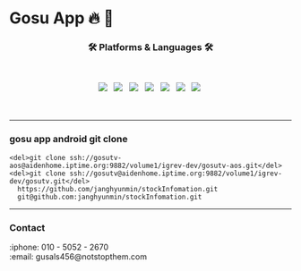 # Gosu App :fire: :rocket:


<!-- [![Build Status](https://travis-ci.org/joemccann/dillinger.svg?branch=master)](https://travis-ci.org/joemccann/dillinger)
<img src="https://img.shields.io/badge/Android-3DDC84?style=flat-square&logo=Android&logoColor=white"/> -->


<h3 align="center"><b>🛠 Platforms & Languages 🛠</b></h3>
</br>
<p align="center">
<!-- <img src="https://img.shields.io/badge/HTML5-E34F26?style=flat-square&logo=HTML5&logoColor=white"/></a> &nbsp -->
<!-- <img src="https://img.shields.io/badge/CSS3-1572B6?style=flat-square&logo=CSS3&logoColor=white"/></a> &nbsp -->
<!-- <img src="https://img.shields.io/badge/JavaScript-F7DF1E?style=flat-square&logo=JavaScript&logoColor=white"/></a> &nbsp -->
<!-- <img src="https://img.shields.io/badge/Node.js-339933?style=flat-square&logo=Node.js&logoColor=white"/></a> &nbsp -->
<img src="https://img.shields.io/badge/Java-007396?style=flat-square&logo=Java&logoColor=white"/></a> &nbsp
<img src="https://img.shields.io/badge/Android-3DDC84?style=flat-square&logo=Android&logoColor=white"/></a> &nbsp
<img src="https://img.shields.io/badge/MariaDB-1F305F?style=flat-square&logo=MariaDB&logoColor=white"/></a> &nbsp 
<img src="https://img.shields.io/badge/MySQL-4479A1?style=flat-square&logo=MySQL&logoColor=white"/></a> &nbsp 
<img src="https://img.shields.io/badge/PHP-777BB4?style=flat-square&logo=php&logoColor=white"/></a> &nbsp 
<img src="https://img.shields.io/badge/Firebase-4479A1?style=flat-square&logo=Firebase&logoColor=#FFCA28"/></a> &nbsp 
<!-- <img src="https://img.shields.io/badge/c++-00599C?style=flat-square&logo=c%2B%2B&logoColor=white"/></a> &nbsp -->
<img src="https://img.shields.io/badge/Python-3766AB?style=flat-square&logo=Python&logoColor=white"/></a>&nbsp 


</br>
</br>
</br>

----

<h3>gosu app android git clone</h3>
   

    <del>git clone ssh://gosutv-aos@aidenhome.iptime.org:9882/volume1/igrev-dev/gosutv-aos.git</del>
    <del>git clone ssh://gosutv@aidenhome.iptime.org:9882/volume1/igrev-dev/gosutv.git</del>
      https://github.com/janghyunmin/stockInfomation.git
      git@github.com:janghyunmin/stockInfomation.git
----


<h3> Contact </h3>
:iphone: 010 - 5052 - 2670  &nbsp </br>
:email: gusals456@notstopthem.com  &nbsp 




